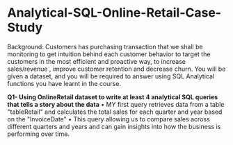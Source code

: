 # Analytical-SQL-Online-Retail-Case-Study
Background: Customers has purchasing transaction that we shall be monitoring to get intuition behind each customer behavior to target the customers in the most efficient and proactive way, to increase sales/revenue , improve customer retention and decrease churn. You will be given a dataset, and you will be required to answer using SQL Analytical functions you have learnt in the course.


__Q1- Using OnlineRetail dataset to write at least 4 analytical SQL queries that tells a story about the data__
   •	MY first query retrieves data from a table "tableRetail" and calculates the total sales for each quarter and year based on the            "InvoiceDate" 
   •	This query allowing us to compare sales across different quarters and years and can gain insights into how the business is performing       over time.
